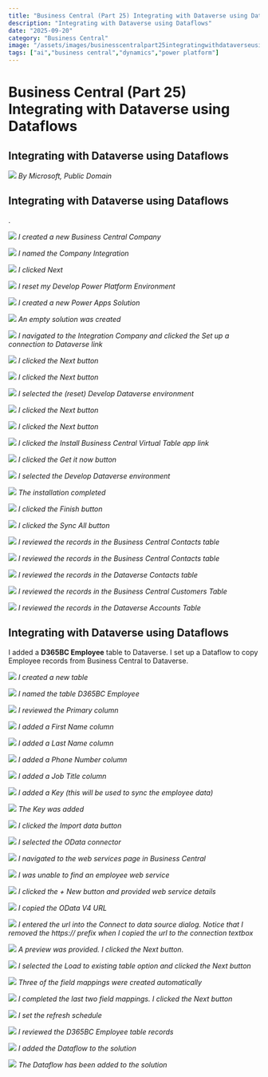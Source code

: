 ```yaml
---
title: "Business Central (Part 25) Integrating with Dataverse using Dataflows"
description: "Integrating with Dataverse using Dataflows"
date: "2025-09-20"
category: "Business Central"
image: "/assets/images/businesscentralpart25integratingwithdataverseusingdataflows/hero.png"
tags: ["ai","business central","dynamics","power platform"]
---
```


# Business Central (Part 25) Integrating with Dataverse using Dataflows

## Integrating with Dataverse using Dataflows

![](/assets/images/businesscentralpart25integratingwithdataverseusingdataflows/dynamics365-color.svg)
*By Microsoft, Public Domain*


## Integrating with Dataverse using Dataflows

.

![](/assets/images/businesscentralpart25integratingwithdataverseusingdataflows/screenshot-2024-12-02-at-2.44.28pm-1836x555.png)
*I created a new Business Central Company*

![](/assets/images/businesscentralpart25integratingwithdataverseusingdataflows/screenshot-2024-12-02-at-2.48.13pm-1836x955.png)
*I named the Company Integration*

![](/assets/images/businesscentralpart25integratingwithdataverseusingdataflows/screenshot-2024-12-02-at-2.49.24pm-1836x644.png)
*I clicked Next*

![](/assets/images/businesscentralpart25integratingwithdataverseusingdataflows/screenshot-2024-12-02-at-3.39.53pm-1836x805.png)
*I reset my Develop Power Platform Environment*

![](/assets/images/businesscentralpart25integratingwithdataverseusingdataflows/screenshot-2024-12-02-at-4.26.29pm-1836x947.png)
*I created a new Power Apps Solution*

![](/assets/images/businesscentralpart25integratingwithdataverseusingdataflows/screenshot-2024-12-02-at-4.47.24pm-1836x540.png)
*An empty solution was created*

![](/assets/images/businesscentralpart25integratingwithdataverseusingdataflows/screenshot-2024-12-02-at-4.23.44pm-1836x953.png)
*I navigated to the Integration Company and clicked the Set up a connection to Dataverse link*

![](/assets/images/businesscentralpart25integratingwithdataverseusingdataflows/screenshot-2024-12-02-at-4.23.56pm-1836x949.png)
*I clicked the Next button*

![](/assets/images/businesscentralpart25integratingwithdataverseusingdataflows/screenshot-2024-12-02-at-4.24.05pm-1836x949.png)
*I clicked the Next button*

![](/assets/images/businesscentralpart25integratingwithdataverseusingdataflows/screenshot-2024-12-02-at-4.24.17pm-1836x953.png)
*I selected the (reset) Develop Dataverse environment*

![](/assets/images/businesscentralpart25integratingwithdataverseusingdataflows/screenshot-2024-12-02-at-4.24.40pm-1836x950.png)
*I clicked the Next button*

![](/assets/images/businesscentralpart25integratingwithdataverseusingdataflows/screenshot-2024-12-02-at-4.28.01pm-1836x951.png)
*I clicked the Next button*

![](/assets/images/businesscentralpart25integratingwithdataverseusingdataflows/screenshot-2024-12-02-at-4.28.33pm-1836x951.png)
*I clicked the Install Business Central Virtual Table app link*

![](/assets/images/businesscentralpart25integratingwithdataverseusingdataflows/screenshot-2024-12-02-at-4.28.44pm-1836x929.png)
*I clicked the Get it now button*

![](/assets/images/businesscentralpart25integratingwithdataverseusingdataflows/screenshot-2024-12-02-at-4.29.22pm-1836x944.png)
*I selected the Develop Dataverse environment*

![](/assets/images/businesscentralpart25integratingwithdataverseusingdataflows/screenshot-2024-12-02-at-4.34.21pm-1836x490.png)
*The installation completed*

![](/assets/images/businesscentralpart25integratingwithdataverseusingdataflows/screenshot-2024-12-02-at-4.35.10pm-1836x945.png)
*I clicked the Finish button*

![](/assets/images/businesscentralpart25integratingwithdataverseusingdataflows/screenshot-2024-12-02-at-4.43.59pm-1836x634.png)
*I clicked the Sync All button*

![](/assets/images/businesscentralpart25integratingwithdataverseusingdataflows/screenshot-2024-12-02-at-4.44.30pm-1836x546.png)
*I reviewed the records in the Business Central Contacts table*

![](/assets/images/businesscentralpart25integratingwithdataverseusingdataflows/screenshot-2024-12-02-at-4.45.27pm-1836x947.png)
*I reviewed the records in the Business Central Contacts table*

![](/assets/images/businesscentralpart25integratingwithdataverseusingdataflows/screenshot-2024-12-02-at-4.48.40pm-1836x950.png)
*I reviewed the records in the Dataverse Contacts table*

![](/assets/images/businesscentralpart25integratingwithdataverseusingdataflows/screenshot-2024-12-02-at-4.49.23pm-1836x679.png)
*I reviewed the records in the Business Central Customers Table*

![](/assets/images/businesscentralpart25integratingwithdataverseusingdataflows/screenshot-2024-12-02-at-4.56.06pm-1836x948.png)
*I reviewed the records in the Dataverse Accounts Table*


## Integrating with Dataverse using Dataflows

I added a **D365BC Employee** table to Dataverse. I set up a Dataflow to copy Employee records from Business Central to Dataverse.

![](/assets/images/businesscentralpart25integratingwithdataverseusingdataflows/screenshot-2024-12-02-at-5.04.02pm-1836x669.png)
*I created a new table*

![](/assets/images/businesscentralpart25integratingwithdataverseusingdataflows/screenshot-2024-12-02-at-5.04.35pm-1836x943.png)
*I named the table D365BC Employee*

![](/assets/images/businesscentralpart25integratingwithdataverseusingdataflows/screenshot-2024-12-02-at-5.04.58pm-1836x942.png)
*I reviewed the Primary column*

![](/assets/images/businesscentralpart25integratingwithdataverseusingdataflows/screenshot-2024-12-02-at-5.06.50pm-1836x959.png)
*I added a First Name column*

![](/assets/images/businesscentralpart25integratingwithdataverseusingdataflows/screenshot-2024-12-02-at-5.07.17pm-1836x952.png)
*I added a Last Name column*

![](/assets/images/businesscentralpart25integratingwithdataverseusingdataflows/screenshot-2024-12-02-at-5.08.15pm-1836x947.png)
*I added a Phone Number column*

![](/assets/images/businesscentralpart25integratingwithdataverseusingdataflows/screenshot-2024-12-02-at-5.08.44pm-1836x949.png)
*I added a Job Title column*

![](/assets/images/businesscentralpart25integratingwithdataverseusingdataflows/screenshot-2024-12-02-at-5.09.55pm-1836x948.png)
*I added a Key (this will be used to sync the employee data)*

![](/assets/images/businesscentralpart25integratingwithdataverseusingdataflows/screenshot-2024-12-02-at-5.10.12pm-1836x421.png)
*The Key was added*

![](/assets/images/businesscentralpart25integratingwithdataverseusingdataflows/screenshot-2024-12-02-at-5.13.57pm-1836x532.png)
*I clicked the Import data button*

![](/assets/images/businesscentralpart25integratingwithdataverseusingdataflows/screenshot-2024-12-02-at-5.15.51pm-1836x947.png)
*I selected the OData connector*

![](/assets/images/businesscentralpart25integratingwithdataverseusingdataflows/screenshot-2024-12-02-at-5.16.48pm-1836x448.png)
*I navigated to the web services page in Business Central*

![](/assets/images/businesscentralpart25integratingwithdataverseusingdataflows/screenshot-2024-12-02-at-5.17.39pm-1836x613.png)
*I was unable to find an employee web service*

![](/assets/images/businesscentralpart25integratingwithdataverseusingdataflows/screenshot-2024-12-02-at-5.19.28pm-1836x457.png)
*I clicked the + New button and provided web service details*

![](/assets/images/businesscentralpart25integratingwithdataverseusingdataflows/screenshot-2024-12-02-at-5.20.36pm-1836x558.png)
*I copied the OData V4 URL*

![](/assets/images/businesscentralpart25integratingwithdataverseusingdataflows/screenshot-2024-12-02-at-5.48.34pm-1836x893.png)
*I entered the url into the Connect to data source dialog. Notice that I removed the https:// prefix when I copied the url to the connection textbox*

![](/assets/images/businesscentralpart25integratingwithdataverseusingdataflows/screenshot-2024-12-02-at-5.49.42pm-1836x952.png)
*A preview was provided. I clicked the Next button.*

![](/assets/images/businesscentralpart25integratingwithdataverseusingdataflows/screenshot-2024-12-02-at-5.51.03pm-1836x948.png)
*I selected the Load to existing table option and clicked the Next button*

![](/assets/images/businesscentralpart25integratingwithdataverseusingdataflows/screenshot-2024-12-02-at-5.51.32pm-1836x907.png)
*Three of the field mappings were created automatically*

![](/assets/images/businesscentralpart25integratingwithdataverseusingdataflows/screenshot-2024-12-02-at-5.53.24pm-1836x897.png)
*I completed the last two field mappings. I clicked the Next button*

![](/assets/images/businesscentralpart25integratingwithdataverseusingdataflows/screenshot-2024-12-02-at-5.54.20pm-1836x925.png)
*I set the refresh schedule*

![](/assets/images/businesscentralpart25integratingwithdataverseusingdataflows/screenshot-2024-12-02-at-6.02.59pm-1836x949.png)
*I reviewed the D365BC Employee table records*

![](/assets/images/businesscentralpart25integratingwithdataverseusingdataflows/screenshot-2024-12-02-at-6.03.56pm-1836x948.png)
*I added the Dataflow to the solution*

![](/assets/images/businesscentralpart25integratingwithdataverseusingdataflows/screenshot-2024-12-02-at-6.04.48pm-1836x530.png)
*The Dataflow has been added to the solution*